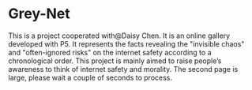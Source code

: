 # Grey-Net
This is a project cooperated with@Daisy Chen. It is an online gallery developed with P5. It represents the facts revealing the "invisible chaos" and "often-ignored risks" on the internet safety according to a chronological order. This project is mainly aimed to raise people’s awareness to think of internet safety and morality. 
The second page is large, please wait a couple of seconds to process.
